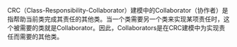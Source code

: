 CRC（Class-Responsibility-Collaborator）建模中的Collaborator（协作者）是指帮助当前类完成其责任的其他类。当一个类需要另一个类来实现某项责任时，这个被需要的类就是Collaborator。因此，Collaborators是在CRC建模中为实现责任而需要的其他类。